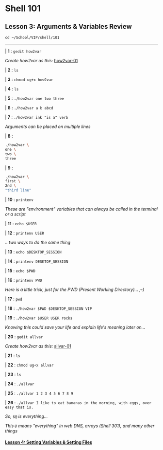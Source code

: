 # Shell 101
## Lesson 3: Arguments & Variables Review

`cd ~/School/VIP/shell/101`

___

| **1** : `gedit how2var`

*Create how2var as this:* [how2var-01](https://github.com/inkVerb/vip/blob/master/101-shell/how2var-01)

| **2** : `ls`

| **3** : `chmod ug+x how2var`

| **4** : `ls`

| **5** : `./how2var one two three`

| **6** : `./how2var a b abcd`

| **7** : `./how2var ink "is a" verb`

*Arguments can be placed on multiple lines*

| **8** :
```sh
./how2var \
one \
two \
three
```

| **9** :
```sh
./how2var \
first \
2nd \
"third line"
```

| **10** : `printenv`

*These are "environment" variables that can always be called in the terminal or a script*

| **11** : `echo $USER`

| **12** : `printenv USER`

*...two ways to do the same thing*

| **13** : `echo $DESKTOP_SESSION`

| **14** : `printenv DESKTOP_SESSION`

| **15** : `echo $PWD`

| **16** : `printenv PWD`

*Here is a little trick, just for the PWD (Present Working Directory)... ;-)*

| **17** : `pwd`

| **18** : `./how2var $PWD $DESKTOP_SESSION VIP`

| **19** : `./how2var $USER USER rocks`

*Knowing this could save your life and explain life's meaning later on...*

| **20** : `gedit allvar`

*Create how2var as this:* [allvar-01](https://github.com/inkVerb/vip/blob/master/101-shell/allvar-01)

| **21** : `ls`

| **22** : `chmod ug+x allvar`

| **23** : `ls`

| **24** : `./allvar`

| **25** : `./allvar 1 2 3 4 5 6 7 8 9`

| **26** : `./allvar I like to eat bananas in the morning, with eggs, over easy that is.`

*So,* `$@` *is everything...*

*This* `@` *means "everything" in web DNS, arrays (Shell 301), and many other things*

#### [Lesson 4: Setting Variables & Setting Files](https://github.com/inkVerb/vip/blob/master/101-shell/Lesson-04.md)
